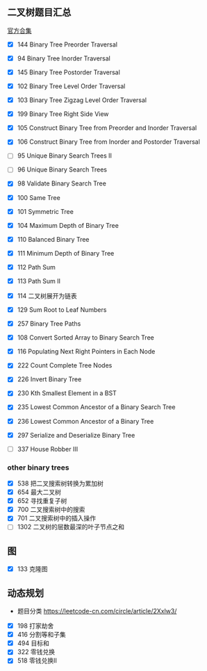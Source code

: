 ## 二叉树题目汇总
[官方合集](https://leetcode.com/tag/tree/)

-[x] 144 Binary Tree Preorder Traversal

-[x] 94 Binary Tree Inorder Traversal

-[x] 145 Binary Tree Postorder Traversal

-[x] 102 Binary Tree Level Order Traversal

-[x] 103 Binary Tree Zigzag Level Order Traversal

-[x] 199 Binary Tree Right Side View

-[x] 105 Construct Binary Tree from Preorder and Inorder Traversal

-[x] 106 Construct Binary Tree from Inorder and Postorder Traversal

-[ ] 95 Unique Binary Search Trees II

-[ ] 96 Unique Binary Search Trees

-[x] 98 Validate Binary Search Tree

-[x] 100 Same Tree

-[x] 101 Symmetric Tree

-[x] 104 Maximum Depth of Binary Tree

-[x] 110 Balanced Binary Tree

-[x] 111 Minimum Depth of Binary Tree

-[x] 112 Path Sum

-[x] 113 Path Sum II

-[x] 114 二叉树展开为链表

-[x] 129 Sum Root to Leaf Numbers

-[x] 257 Binary Tree Paths

-[x] 108 Convert Sorted Array to Binary Search Tree

-[x] 116 Populating Next Right Pointers in Each Node

-[x] 222 Count Complete Tree Nodes

-[x] 226 Invert Binary Tree

-[x] 230 Kth Smallest Element in a BST

-[x] 235 Lowest Common Ancestor of a Binary Search Tree

-[x] 236 Lowest Common Ancestor of a Binary Tree

-[x] 297 Serialize and Deserialize Binary Tree

-[ ] 337 House Robber III

### other binary trees
-[x] 538 把二叉搜索树转换为累加树
-[x] 654 最大二叉树
-[x] 652 寻找重复子树
-[x] 700 二叉搜索树中的搜索
-[x] 701 二叉搜索树中的插入操作
-[ ] 1302 二叉树的层数最深的叶子节点之和

## 图
- [x] 133 克隆图

## 动态规划
- 题目分类 https://leetcode-cn.com/circle/article/2Xxlw3/
- [x] 198 打家劫舍
- [x] 416 分割等和子集
- [x] 494 目标和
- [x] 322 零钱兑换
- [x] 518 零钱兑换II